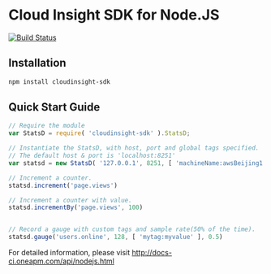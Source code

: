 Cloud Insight SDK for Node.JS
================

[![Build Status](https://travis-ci.org/cloudinsight/cloudinsight-nodejs-sdk.svg?branch=master)](https://travis-ci.org/cloudinsight/cloudinsight-nodejs-sdk)


Installation
------------
```bash
npm install cloudinsight-sdk
```


Quick Start Guide
-----------------

``` javascript
// Require the module
var StatsD = require( 'cloudinsight-sdk' ).StatsD;

// Instantiate the StatsD, with host, port and global tags specified.
// The default host & port is 'localhost:8251'
var statsd = new StatsD( '127.0.0.1', 8251, [ 'machineName:awsBeijing1', 'timezone:GMT8' ] );

// Increment a counter.
statsd.increment('page.views')

// Increment a counter with value.
statsd.incrementBy('page.views', 100)


// Record a gauge with custom tags and sample rate(50% of the time).
statsd.gauge('users.online', 128, [ 'mytag:myvalue' ], 0.5)
```

For detailed information, please visit http://docs-ci.oneapm.com/api/nodejs.html
